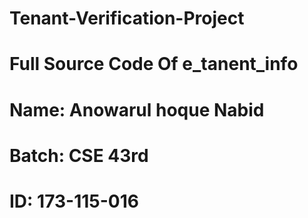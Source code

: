 # Tenant-Verification-Project
# Full Source Code Of e_tanent_info
# Name: Anowarul hoque Nabid
# Batch: CSE 43rd
# ID: 173-115-016

